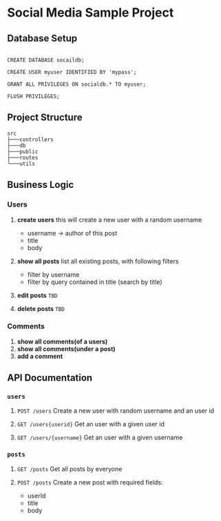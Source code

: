 # Social Media Sample Project

## Database Setup

```mysql

CREATE DATABASE socaildb;

CREATE USER myuser IDENTIFIED BY 'mypass';

GRANT ALL PRIVILEGES ON socialdb.* TO myuser;

FLUSH PRIVILEGES;

```

## Project Structure

```shell
src
├───controllers
├───db
├───public
├───routes
└───utils

```

## Business Logic

### Users

1. **create users**
   this will create a new user with a random username

   - username -> author of this post
   - title
   - body

2. **show all posts**
   list all existing posts, with following filters

   - filter by username
   - filter by query contained in title (search by title)

3. **edit posts**
   `TBD`

4. **delete posts**
   `TBD`

### Comments

1. **show all comments(of a users)**
2. **show all comments(under a post)**
3. **add a comment**

## API Documentation

### `users`

1. `POST /users`
   Create a new user with random username and an user id

2. `GET /users{userid}`
   Get an user with a given user id

3. `GET /users/{username}`
   Get an user with a given username

### `posts`

1. `GET /posts`
   Get all posts by everyone

2. `POST /posts`
   Create a new post with required fields:
   - userId
   - title
   - body
